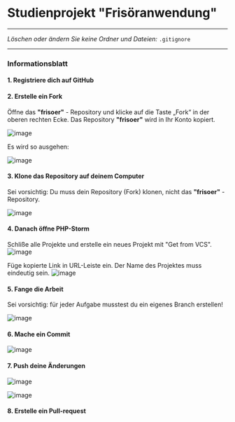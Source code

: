 # Studienprojekt "Frisöranwendung"

---

_Löschen oder ändern Sie keine Ordner und Dateien:_
`.gitignore`

---

### Informationsblatt

#### 1. Registriere dich auf GitHub
#### 2. Erstelle ein Fork

Öffne das **"frisoer"** - Repository und klicke auf die Taste „Fork“ in der oberen rechten Ecke. Das Repository **"frisoer"** wird in Ihr Konto kopiert.

![image](https://user-images.githubusercontent.com/57729597/217553607-06c20678-89b9-47f7-8763-eb8a46e2c939.png)

Es wird so ausgehen:

![image](https://user-images.githubusercontent.com/57729597/217553955-9e10d673-5160-4e24-8866-9a7447f5f4c7.png)

#### 3. Klone das Repository auf deinem Computer
Sei vorsichtig: Du muss dein Repository (Fork) klonen, nicht das **"frisoer"** - Repository.

![image](https://user-images.githubusercontent.com/57729597/217555635-49bceee1-d385-47f5-aeaa-a315c4601e66.png)

#### 4. Danach öffne PHP-Storm

Schliße alle Projekte und erstelle ein neues Projekt mit "Get from VCS". 
![image](https://user-images.githubusercontent.com/57729597/217557820-6f26d299-efa9-4317-b6eb-16742fba7b67.png)

Füge kopierte Link in URL-Leiste ein. Der Name des Projektes muss eindeutig sein.
![image](https://user-images.githubusercontent.com/57729597/217558147-230fd074-c4f8-4cfb-896a-4880147c41e6.png)

#### 5. Fange die Arbeit
Sei vorsichtig: für jeder Aufgabe musstest du ein eigenes Branch erstellen!

![image](https://user-images.githubusercontent.com/57729597/217560873-151a1ce9-9cfd-49d8-a220-09e682786556.png)

#### 6. Mache ein Commit
![image](https://user-images.githubusercontent.com/57729597/217561712-2abb2014-8717-43d0-a066-46510bfa22a2.png)

#### 7. Push deine Änderungen
![image](https://user-images.githubusercontent.com/57729597/217562160-f27607cc-713e-416c-a589-352ace00407a.png)

![image](https://user-images.githubusercontent.com/57729597/217562469-63effc3d-bdb8-4861-a905-e5f2f0683c2d.png)

#### 8. Erstelle ein Pull-request

